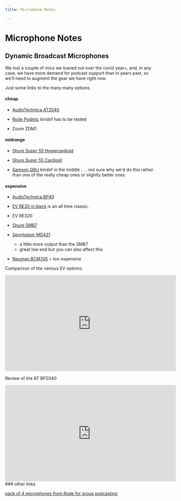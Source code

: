 ```yaml
---
title: Microphone Notes

---
```


# Microphone Notes

## Dynamic Broadcast Microphones

We lost a couple of mics we loaned out over the covid year+, and, in any case, we have more demand for podcast support than in years past, so we'll need to augment the gear we have right now.

Just some links to the many many options.

#### cheap
* [AudioTechnica AT2040](https://www.sweetwater.com/store/detail/AT2040--audio-technica-at2040-large-diaphragm-hypercardioid-dynamic-podcast-microphone?mrkgadid=3341927381&mrkgcl=28&mrkgen=gpla&mrkgbflag=0&mrkgcat=studio&recording=&acctid=21700000001645388&dskeywordid=92700046934908862&lid=92700046934908862&ds_s_kwgid=58700005285215127&ds_s_inventory_feed_id=97700000007215323&dsproductgroupid=744113936344&product_id=AT2040&prodctry=US&prodlang=en&channel=online&storeid=&device=c&network=g&matchtype=&adpos=largenumber&locationid=9002001&creative=353564234315&targetid=pla-744113936344&campaignid=2005216453&awsearchcpc=1&gclid=Cj0KCQjwkbuKBhDRARIsAALysV6VVSpSggBB4YGZfTryIsE7dZaFHGaJrsEytSQDskHnshs_b8pmW9kaAr1UEALw_wcB&gclsrc=aw.ds)
* [Rode Podmic](https://www.sweetwater.com/store/detail/PodMic--rode-podmic-dynamic-broadcast-microphone?mrkgadid=3332697360&mrkgcl=28&mrkgen=gpla&mrkgbflag=0&mrkgcat=studio&recording=&acctid=21700000001645388&dskeywordid=92700046938542746&lid=92700046938542746&ds_s_kwgid=58700005283382951&ds_s_inventory_feed_id=97700000007215323&dsproductgroupid=655153876950&product_id=PodMic&prodctry=US&prodlang=en&channel=online&storeid=&device=c&network=g&matchtype=&adpos=largenumber&locationid=9002001&creative=337614397346&targetid=pla-655153876950&campaignid=1465808290&awsearchcpc=1&gclid=Cj0KCQjwkbuKBhDRARIsAALysV5JoEaKzWum7Ium5nNJ_lrjiUoYbe8rLrNGJuQxlupgw8xUW7nsSicaAgcBEALw_wcB&gclsrc=aw.ds) kindof has to be tested

* Zoom ZDM1


#### midrange
* [Shure Super 55 Hypercardioid](https://www.amazon.com/Shure-Super-55-Deluxe-Microphone/dp/B0028PZNW0/ref=sr_1_26?crid=7MDNOVB6E6B1&dchild=1&keywords=shure+sm7b&qid=1632584543&sprefix=shure+%2Caps%2C184&sr=8-26)
* [Shure Super 55 Cardioid](https://www.amazon.com/Shure-Super-55-Deluxe-Microphone/dp/B0002GZKWU/ref=sr_1_26?crid=7MDNOVB6E6B1&dchild=1&keywords=shure%2Bsm7b&qid=1632584543&sprefix=shure%2B%2Caps%2C184&sr=8-26&th=1)

* [Samson Q9U](https://www.sweetwater.com/store/detail/Q9UMic--samson-q9u-xlr-usb-dynamic-broadcast-microphone?mrkgadid=3341927512&mrkgcl=28&mrkgen=gpla&mrkgbflag=0&mrkgcat=studio&recording&acctid=21700000001645388&dskeywordid=92700046934908853&lid=92700046934908853&ds_s_kwgid=58700005285215127&ds_s_inventory_feed_id=97700000007215323&dsproductgroupid=744113936104&product_id=Q9UMic&prodctry=US&prodlang=en&channel=online&storeid=&device=c&network=g&matchtype=&adpos=largenumber&locationid=9002001&creative=353564234315&targetid=pla-744113936104&campaignid=2005216453&awsearchcpc=1&gclid=Cj0KCQjwkbuKBhDRARIsAALysV4MvQ-Ft3SatlYkWH_3GBxiPcZuKEJHb-jW3H82Hr5Y4ElikgZG3qQaAlsMEALw_wcB&gclsrc=aw.ds) kindof in the middle . . . not sure why we'd do this rather than one of the really cheap ones or slightly better ones

#### expensive

* [AudioTechnica BP40](https://www.sweetwater.com/store/detail/BP40--audio-technica-bp40?mrkgadid=3341927513&mrkgcl=28&mrkgen=gpla&mrkgbflag=0&mrkgcat=studio&recording=&acctid=21700000001645388&dskeywordid=92700046934908856&lid=92700046934908856&ds_s_kwgid=58700005285215127&ds_s_inventory_feed_id=97700000007215323&dsproductgroupid=744113936144&product_id=BP40&prodctry=US&prodlang=en&channel=online&storeid=&device=c&network=g&matchtype=&adpos=largenumber&locationid=9002001&creative=353564234315&targetid=pla-744113936144&campaignid=2005216453&awsearchcpc=1&gclid=Cj0KCQjwkbuKBhDRARIsAALysV49bXmOvikUEtfa-2HbPlY7QcOcNH7NAiFpqPjMKEJTWTGKWXbairAaApIHEALw_wcB&gclsrc=aw.ds)
* [EV RE20 in black](https://www.amazon.com/Electro-Voice-RE20-Broadcast-Microphone-Variable-D/dp/B08P7QTZM5/ref=sr_1_18?dchild=1&keywords=rode%2Bprocaster&qid=1632584607&sr=8-18&th=1) is an all time classic.
* EV RE320
* [Shure SMB7](https://www.amazon.com/Shure-SM7B-Cardioid-Dynamic-Microphone/dp/B0002E4Z8M/ref=sr_1_1_sspa?crid=7MDNOVB6E6B1&dchild=1&keywords=shure+sm7b&qid=1632584543&sprefix=shure+%2Caps%2C184&sr=8-1-spons&psc=1&spLa=ZW5jcnlwdGVkUXVhbGlmaWVyPUExVEhEVklDTTg2Sk5WJmVuY3J5cHRlZElkPUEwNDgyNTQ5MzJFRjlXMllORFA2UiZlbmNyeXB0ZWRBZElkPUEwOTU3Mzc5MTRMSkNaREFIN0RRVSZ3aWRnZXROYW1lPXNwX2F0ZiZhY3Rpb249Y2xpY2tSZWRpcmVjdCZkb05vdExvZ0NsaWNrPXRydWU=)

* [Sennheiser MD421](https://www.sweetwater.com/store/detail/MD421--sennheiser-md-421-ii-cardioid-dynamic-microphone?mrkgadid=3338671259&mrkgcl=28&mrkgen=gpla&mrkgbflag=0&mrkgcat=studio&recording&acctid=21700000001645388&dskeywordid=92700046938542692&lid=92700046938542692&ds_s_kwgid=58700005283382933&ds_s_inventory_feed_id=97700000007215323&dsproductgroupid=370049178617&product_id=MD421&prodctry=US&prodlang=en&channel=online&storeid=&device=c&network=g&matchtype=&adpos=largenumber&locationid=9002001&creative=346475370641&targetid=pla-370049178617&campaignid=1465808290&awsearchcpc=1&gclid=Cj0KCQjwkbuKBhDRARIsAALysV6-98hmsziiXjn-0lvDxW8oR9uWVrWcuMWb3ylYh6UTASCoDAM-UfwaAoKwEALw_wcB&gclsrc=aw.ds)
    * a little more output than the SMB7
    * great low end but you can also affect this
* [Neuman BCM705](https://www.soundpro.com/neumann-bcm-705-hypercardioid-dynamic-microphone/?gclid=Cj0KCQjwkbuKBhDRARIsAALysV4hwU4YWtMd7Wb81RbW0mbQlLR6hYVSDc2tH1iR7jiQjlabLC5dPLsaAtDEEALw_wcB) = too expensive



Comparison of the various EV options:

<iframe width="560" height="315" src="https://www.youtube.com/embed/lcgQ2uePinA" title="YouTube video player" frameborder="0" allow="accelerometer; autoplay; clipboard-write; encrypted-media; gyroscope; picture-in-picture" allowfullscreen></iframe>


Review of the AT BP2040
<iframe width="560" height="315" src="https://www.youtube.com/embed/1SlJ0eTzGJA" title="YouTube video player" frameborder="0" allow="accelerometer; autoplay; clipboard-write; encrypted-media; gyroscope; picture-in-picture" allowfullscreen></iframe>
### other links

[pack of 4 microphones from Rode for group podcasting](https://www.amazon.com/Rode-RODECaster-Integrated-Podcast-Production/dp/B08P3TT8ZX/ref=sr_1_13?dchild=1&keywords=rode+procaster&qid=1632584607&sr=8-13)

